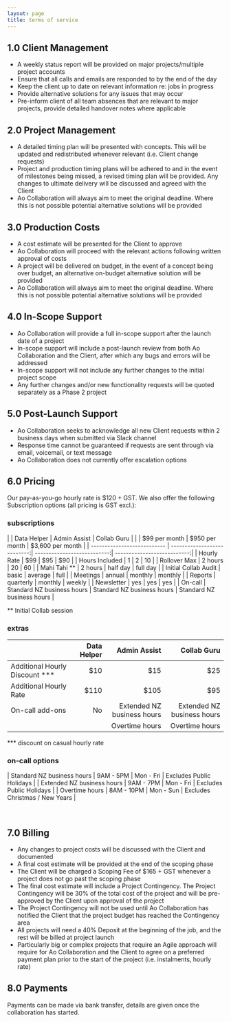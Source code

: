 ```yaml
---
layout: page
title: terms of service
---
```


## 1.0	Client Management

*	A weekly status report will be provided on major projects/multiple project accounts
*	Ensure that all calls and emails are responded to by the end of the day
*	Keep the client up to date on relevant information re: jobs in progress
*	Provide alternative solutions for any issues that may occur
*	Pre-inform client of all team absences that are relevant to major projects, provide detailed handover notes where applicable

## 2.0	Project Management

*	A detailed timing plan will be presented with concepts. This will be updated and redistributed whenever relevant (i.e. Client change requests)
*	Project and production timing plans will be adhered to and in the event of milestones being missed, a revised timing plan will be provided. Any changes to ultimate delivery will be discussed and agreed with the Client
*	Ao Collaboration will always aim to meet the original deadline. Where this is not possible potential alternative solutions will be provided

## 3.0	Production Costs

*	A cost estimate will be presented for the Client to approve
*	Ao Collaboration will proceed with the relevant actions following written approval of costs
*	A project will be delivered on budget, in the event of a concept being over budget, an alternative on-budget alternative solution will be provided
*	Ao Collaboration will always aim to meet the original deadline. Where this is not possible potential alternative solutions will be provided

## 4.0	In-Scope Support

*	Ao Collaboration will provide a full in-scope support after the launch date of a project
*	In-scope support will include a post-launch review from both Ao Collaboration and the Client, after which any bugs and errors will be addressed
*	In-scope support will not include any further changes to the initial project scope
*	Any further changes and/or new functionality requests will be quoted separately as a Phase 2 project

## 5.0	Post-Launch Support

*	Ao Collaboration seeks to acknowledge all new Client requests within 2 business days when submitted via Slack channel
*	Response time cannot be guaranteed if requests are sent through via email, voicemail, or text message
*	Ao Collaboration does not currently offer escalation options

## 6.0 Pricing

Our pay-as-you-go hourly rate is $120 + GST.
We also offer the following Subscription options (all pricing is GST excl.):

### subscriptions

|                             | Data Helper                 | Admin Assist                | Collab Guru                 |
|                             | $99 per month               | $950 per month              | $3,600 per month            |
| --------------------------- | ---------------------------:| ---------------------------:| ---------------------------:|
| Hourly Rate                 | $99                         | $95                         | $90                         |
| Hours Included              | 1                           | 2                           | 10                          |
| Rollover Max                | 2 hours                     | 20                          | 60                          |
| Mahi Tahi **                | 2 hours                     | half day                    | full day                    |
| Initial Collab Audit        | basic                       | average                     | full                        |
| Meetings                    | annual                      | monthly                     | monthly                     |
| Reports                     | quarterly                   | monthly                     | weekly                      |
| Newsletter                  | yes                         | yes                         | yes                         |
| On-call                     | Standard NZ business hours  | Standard NZ business hours  | Standard NZ business hours  | 

** Initial Collab session
<br/>


### extras

|                                | Data Helper                 | Admin Assist                | Collab Guru                 |
| ------------------------------ |----------------------------:| ---------------------------:| ---------------------------:|
| Additional Hourly Discount *** | $10                         | $15                         | $25                         |
| Additional Hourly Rate         | $110                        | $105                        | $95                         |
| On-call add-ons                | No                          | Extended NZ business hours  | Extended NZ business hours  |
|                                |                             | Overtime hours              | Overtime hours              |

*** discount on casual hourly rate

### on-call options

| Standard NZ business hours | 9AM - 5PM  | Mon - Fri | Excludes Public Holidays       |
| Extended NZ business hours | 9AM - 7PM  | Mon - Fri | Excludes Public Holidays       |
| Overtime hours             | 8AM - 10PM | Mon - Sun | Excludes Christmas / New Years |

<br/>


## 7.0	Billing

*	Any changes to project costs will be discussed with the Client and documented
*	A final cost estimate will be provided at the end of the scoping phase
*	The Client will be charged a Scoping Fee of $165 + GST whenever a project does not go past the scoping phase
*	The final cost estimate will include a Project Contingency. The Project Contingency will be 30% of the total cost of the project and will be pre-approved by the Client upon approval of the project
*	The Project Contingency will not be used until Ao Collaboration has notified the Client that the project budget has reached the Contingency area
*	All projects will need a 40% Deposit at the beginning of the job, and the rest will be billed at project launch
*	Particularly big or complex projects that require an Agile approach will require for Ao Collaboration and the Client to agree on a preferred payment plan prior to the start of the project (i.e. instalments, hourly rate)

## 8.0	Payments

Payments can be made via bank transfer, details are given once the collaboration has started.
